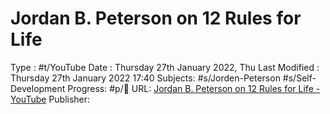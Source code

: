 # Jordan B. Peterson on 12 Rules for Life
Type : #t/YouTube 
Date : Thursday 27th January 2022, Thu 
Last Modified : Thursday 27th January 2022 17:40
Subjects: #s/Jorden-Peterson #s/Self-Development 
Progress: #p/🔴 
URL: [Jordan B. Peterson on 12 Rules for Life - YouTube](https://www.youtube.com/watch?v=-5RCmu-HuTg&list=PLXjJOOpzQ8BDgtk13Z8lMENIgI-j7m1wo&index=2&ab_channel=HowToAcademyMindset) 
Publisher:
